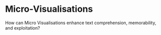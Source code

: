 # Micro-Visualisations
How can Micro Visualisations enhance text comprehension, memorability, and exploitation?
